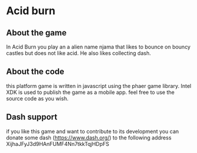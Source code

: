 # Acid burn

About the game
--------------
In Acid Burn you play an a alien name njama that likes to bounce on bouncy castles but does not like acid. He also likes collecting dash.

About the code
-------------------------------------------
this platform game is written in javascript using the phaer game library. Intel XDK is used to publish the game as a mobile app. feel free to use the source code as you wish.

Dash support
-----------------
if you like this game and want to contribute to its development you can donate some dash (https://www.dash.org/) to the following address XijhaJFyJ3d9HAnFUMF4Nn7tkkTqjHDpFS